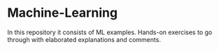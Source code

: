 # Machine-Learning

In this repository it consists of ML examples. Hands-on exercises to go through with elaborated explanations and comments.

